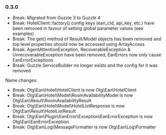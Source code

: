 ### 0.3.0

  * Break: Migrated from Guzzle 3 to Guzzle 4
  * Break: HotelClient::factory() config keys (ean_cid, api_key, etc.) have been removed in favour of setting global parameter values (see examples)
  * Break: The get() method of Result/Model objects has been removed and top level properties should now be accessed using ArrayAccess
  * Break: AgentAttentionException, RecoverableException & UnrecoverableException have been removed, EanErrors now only cause EanErrorExceptions
  * Break: Guzzle ServiceBuilder no longer exists and the config for it was removed

  Name changes:
  
  * Break: Otg\Ean\Hotel\HotelClient is now Otg\Ean\HotelClient
  * Break: Otg\Ean\Hotel\Model\RoomAvailabilityModel is now Otg\Ean\Result\RoomAvailabilityResult
  * Break: Otg\Ean\Hotel\Model\HotelListResponse is now Otg\Ean\Result\HotelListResult
  * Break: Otg\Ean\Plugin\EanError\Exception\EanErrorException is now Otg\Ean\EanErrorException
  * Break: Otg\Ean\Log\MessageFormatter is now Otg\Ean\Log\Formatter